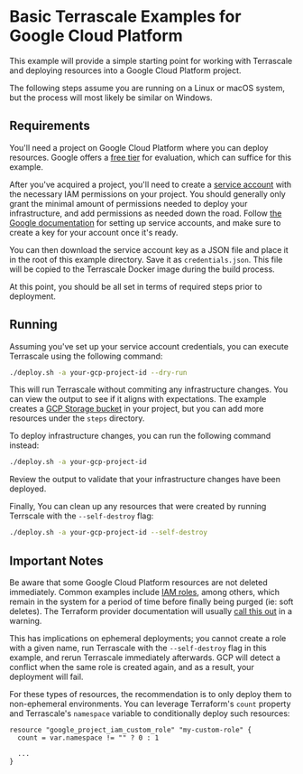 # Basic Terrascale Examples for Google Cloud Platform

This example will provide a simple starting point for working with Terrascale and deploying resources into
a Google Cloud Platform project.

The following steps assume you are running on a Linux or macOS system, but the process will most likely be similar on Windows.

## Requirements

You'll need a project on Google Cloud Platform where you can deploy resources. Google offers a [free tier](https://cloud.google.com/free) for
evaluation, which can suffice for this example.

After you've acquired a project, you'll need to create a [service account](https://cloud.google.com/iam/docs/service-accounts) with the necessary
IAM permissions on your project. You should generally only grant the minimal amount of permissions needed to deploy your infrastructure, and add
permissions as needed down the road. Follow [the Google documentation](https://cloud.google.com/iam/docs/creating-managing-service-account-keys) 
for setting up service accounts, and make sure to create a key for your account once it's ready.

You can then download the service account key as a JSON file and place it in the root of this example directory. Save it as `credentials.json`.
This file will be copied to the Terrascale Docker image during the build process.

At this point, you should be all set in terms of required steps prior to deployment.

## Running

Assuming you've set up your service account credentials, you can execute Terrascale using the following command:

```bash
./deploy.sh -a your-gcp-project-id --dry-run
```

This will run Terrascale without commiting any infrastructure changes. You can view the output to see if it aligns with expectations. The example
creates a [GCP Storage bucket](https://registry.terraform.io/providers/hashicorp/google/latest/docs/resources/storage_bucket) in your project, but
you can add more resources under the `steps` directory.

To deploy infrastructure changes, you can run the following command instead:

```bash
./deploy.sh -a your-gcp-project-id
```

Review the output to validate that your infrastructure changes have been deployed.

Finally, You can clean up any resources that were created by running Terrscale with the `--self-destroy` flag:

```bash
./deploy.sh -a your-gcp-project-id --self-destroy
```

## Important Notes

Be aware that some Google Cloud Platform resources are not deleted immediately. Common examples include [IAM roles](https://cloud.google.com/iam/docs/creating-custom-roles#deleting-custom-role), among others, which remain in the system for a period of time before finally being purged 
(ie: soft deletes). The Terraform provider documentation will usually [call this out](https://registry.terraform.io/providers/hashicorp/google/latest/docs/resources/google_project_iam_custom_role) in a warning.

This has implications on ephemeral deployments; you cannot create a role with a given name, run Terrascale with the `--self-destroy` flag
in this example, and rerun Terrascale immediately afterwards. GCP will detect a conflict when the same role is created again, and as a result, your
deployment will fail.

For these types of resources, the recommendation is to only deploy them to non-ephemeral environments. You can leverage Terraform's `count` property
and Terrascale's `namespace` variable to conditionally deploy such resources:

```hcl-terraform
resource "google_project_iam_custom_role" "my-custom-role" {
  count = var.namespace != "" ? 0 : 1
  
  ...
}
```